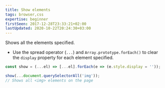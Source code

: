 ```yaml
---
title: Show elements
tags: browser,css
expertise: beginner
firstSeen: 2017-12-28T23:33:21+02:00
lastUpdated: 2020-10-22T20:24:30+03:00
---
```


Shows all the elements specified.

- Use the spread operator (`...`) and `Array.prototype.forEach()` to clear the `display` property for each element specified.

```js
const show = (...el) => [...el].forEach(e => (e.style.display = ''));
```

```js
show(...document.querySelectorAll('img'));
// Shows all <img> elements on the page
```

